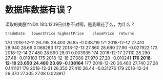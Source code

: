 # 数据库数据有误？

读取的美股YNDX 18年12.19日价格不对啊，是我眼花了么，为什么？

	tradeDate	lowestPrice	highestPrice	closePrice	returns
170	2018-12-11	26.795	28.400	26.85	-0.038719
171	2018-12-12	27.410	28.940	28.69	0.066283
172	2018-12-13	27.860	28.680	27.90	-0.027922
173	2018-12-14	27.480	28.590	28.01	0.003935
174	2018-12-17	27.110	28.290	27.48	-0.019103
175	2018-12-18	27.080	27.970	27.20	-0.010241
**176	2018-12-19	23.650	24.480	23.69	-0.138164**
177	2018-12-20	26.460	27.740	27.28	0.141101
178	2018-12-21	26.350	27.410	26.44	-0.031276
179	2018-12-24	26.370	27.305	27.08	0.023917